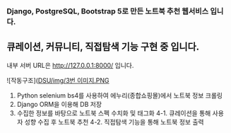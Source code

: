 ### Django, PostgreSQL, Bootstrap 5로 만든 노트북 추천 웹서비스 입니다.
## 큐레이션, 커뮤니티, 직접탐색 기능 구현 중 입니다.

내부 서버 URL은 http://127.0.0.1:8000/ 입니다.

![작동구조]([DSU/img/3번 이미지.PNG](https://github.com/cpfur18/Capstone_Design/blob/ee6e49430110080280208bf22fddbd434689fd76/DSU/img/3%EB%B2%88%20%EC%9D%B4%EB%AF%B8%EC%A7%80.PNG)
1. Python selenium bs4를 사용하여 에누리(종합쇼핑몰)에서 노트북 정보 크롤링
2. Django ORM을 이용해 DB 저장
3. 수집한 정보를 바탕으로 노트북 스펙 수치화 및 태그화
4-1. 큐레이션을 통해 사용자 성향 수집 후 노트북 추천
4-2. 직접탐색 기능을 통해 노트북 정보 출력
